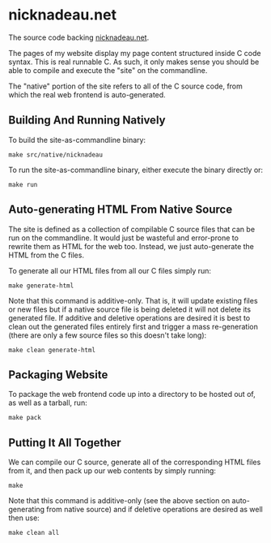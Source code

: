 # nicknadeau.net

The source code backing [nicknadeau.net](https://nicknadeau.net).

The pages of my website display my page content structured inside C code syntax. This is real runnable C. As such, it only makes sense you should be able to compile and execute the "site" on the commandline.

The "native" portion of the site refers to all of the C source code, from which the real web frontend is auto-generated.

## Building And Running Natively
To build the site-as-commandline binary:

```shell
make src/native/nicknadeau
```

To run the site-as-commandline binary, either execute the binary directly or:

```shell
make run
```

## Auto-generating HTML From Native Source
The site is defined as a collection of compilable C source files that can be run on the commandline. It would just be wasteful and error-prone to rewrite them as HTML for the web too. Instead, we just auto-generate the HTML from the C files.

To generate all our HTML files from all our C files simply run:
```shell
make generate-html
```

Note that this command is additive-only. That is, it will update existing files or new files but if a native source file is being deleted it will not delete its generated file. If additive and deletive operations are desired it is best to clean out the generated files entirely first and trigger a mass re-generation (there are only a few source files so this doesn't take long):
```
make clean generate-html
```

## Packaging Website
To package the web frontend code up into a directory to be hosted out of, as well as a tarball, run:

```shell
make pack
```

## Putting It All Together
We can compile our C source, generate all of the corresponding HTML files from it, and then pack up our web contents by simply running:
```shell
make
```

Note that this command is additive-only (see the above section on auto-generating from native source) and if deletive operations are desired as well then use:
```shell
make clean all
```

